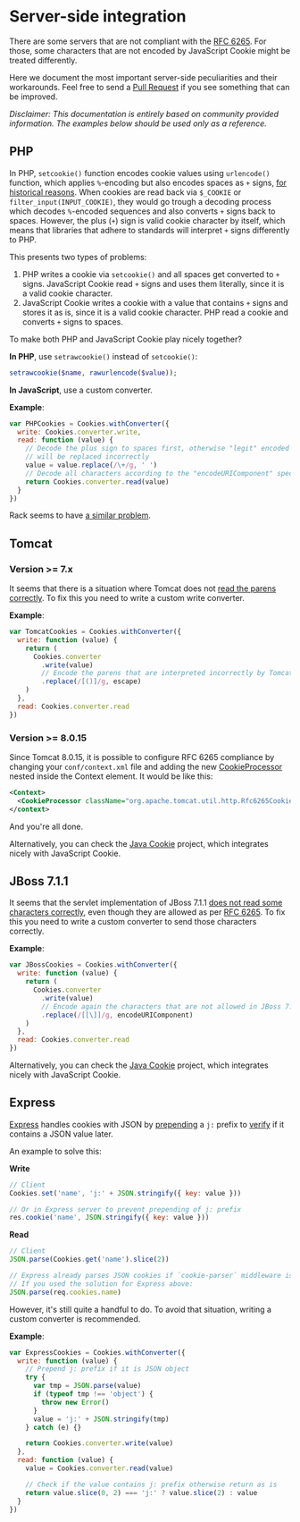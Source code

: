 # Server-side integration

There are some servers that are not compliant with the [RFC 6265](http://tools.ietf.org/html/rfc6265). For those, some characters that are not encoded by JavaScript Cookie might be treated differently.

Here we document the most important server-side peculiarities and their workarounds. Feel free to send a [Pull Request](https://github.com/js-cookie/js-cookie/blob/master/CONTRIBUTING.md#pull-requests) if you see something that can be improved.

_Disclaimer: This documentation is entirely based on community provided information. The examples below should be used only as a reference._

## PHP

In PHP, `setcookie()` function encodes cookie values using `urlencode()` function, which applies `%`-encoding but also encodes spaces as `+` signs, [for historical reasons](http://php.net/manual/en/function.urlencode.php#function.urlencode). When cookies are read back via `$_COOKIE` or `filter_input(INPUT_COOKIE)`, they would go trough a decoding process which decodes `%`-encoded sequences and also converts `+` signs back to spaces. However, the plus (`+`) sign is valid cookie character by itself, which means that libraries that adhere to standards will interpret `+` signs differently to PHP.

This presents two types of problems:

1. PHP writes a cookie via `setcookie()` and all spaces get converted to `+` signs. JavaScript Cookie read `+` signs and uses them literally, since it is a valid cookie character.
2. JavaScript Cookie writes a cookie with a value that contains `+` signs and stores it as is, since it is a valid cookie character. PHP read a cookie and converts `+` signs to spaces.

To make both PHP and JavaScript Cookie play nicely together?

**In PHP**, use `setrawcookie()` instead of `setcookie()`:

```php
setrawcookie($name, rawurlencode($value));
```

**In JavaScript**, use a custom converter.

**Example**:

```javascript
var PHPCookies = Cookies.withConverter({
  write: Cookies.converter.write,
  read: function (value) {
    // Decode the plus sign to spaces first, otherwise "legit" encoded pluses
    // will be replaced incorrectly
    value = value.replace(/\+/g, ' ')
    // Decode all characters according to the "encodeURIComponent" spec
    return Cookies.converter.read(value)
  }
})
```

Rack seems to have [a similar problem](https://github.com/js-cookie/js-cookie/issues/70#issuecomment-132503017).

## Tomcat

### Version >= 7.x

It seems that there is a situation where Tomcat does not [read the parens correctly](https://github.com/js-cookie/js-cookie/issues/92#issue-107743407). To fix this you need to write a custom write converter.

**Example**:

```javascript
var TomcatCookies = Cookies.withConverter({
  write: function (value) {
    return (
      Cookies.converter
        .write(value)
        // Encode the parens that are interpreted incorrectly by Tomcat
        .replace(/[()]/g, escape)
    )
  },
  read: Cookies.converter.read
})
```

### Version >= 8.0.15

Since Tomcat 8.0.15, it is possible to configure RFC 6265 compliance by changing your `conf/context.xml` file and adding the new [CookieProcessor](https://tomcat.apache.org/tomcat-8.0-doc/config/cookie-processor.html) nested inside the Context element. It would be like this:

```xml
<Context>
  <CookieProcessor className="org.apache.tomcat.util.http.Rfc6265CookieProcessor"/>
</context>
```

And you're all done.

Alternatively, you can check the [Java Cookie](https://github.com/js-cookie/java-cookie) project, which integrates nicely with JavaScript Cookie.

## JBoss 7.1.1

It seems that the servlet implementation of JBoss 7.1.1 [does not read some characters correctly](https://github.com/js-cookie/js-cookie/issues/70#issuecomment-148944674), even though they are allowed as per [RFC 6265](https://tools.ietf.org/html/rfc6265#section-4.1.1). To fix this you need to write a custom converter to send those characters correctly.

**Example**:

```javascript
var JBossCookies = Cookies.withConverter({
  write: function (value) {
    return (
      Cookies.converter
        .write(value)
        // Encode again the characters that are not allowed in JBoss 7.1.1, like "[" and "]":
        .replace(/[[\]]/g, encodeURIComponent)
    )
  },
  read: Cookies.converter.read
})
```

Alternatively, you can check the [Java Cookie](https://github.com/js-cookie/java-cookie) project, which integrates nicely with JavaScript Cookie.

## Express

[Express](https://github.com/expressjs/express) handles cookies with JSON by [prepending](https://github.com/expressjs/express/blob/master/lib/response.js#L827) a `j:` prefix to [verify](https://github.com/expressjs/cookie-parser/blob/master/index.js#L83) if it contains a JSON value later.

An example to solve this:

**Write**

```js
// Client
Cookies.set('name', 'j:' + JSON.stringify({ key: value }))

// Or in Express server to prevent prepending of j: prefix
res.cookie('name', JSON.stringify({ key: value }))
```

**Read**

```js
// Client
JSON.parse(Cookies.get('name').slice(2))

// Express already parses JSON cookies if `cookie-parser` middleware is installed.
// If you used the solution for Express above:
JSON.parse(req.cookies.name)
```

However, it's still quite a handful to do. To avoid that situation, writing a custom converter is recommended.

**Example**:

```js
var ExpressCookies = Cookies.withConverter({
  write: function (value) {
    // Prepend j: prefix if it is JSON object
    try {
      var tmp = JSON.parse(value)
      if (typeof tmp !== 'object') {
        throw new Error()
      }
      value = 'j:' + JSON.stringify(tmp)
    } catch (e) {}

    return Cookies.converter.write(value)
  },
  read: function (value) {
    value = Cookies.converter.read(value)

    // Check if the value contains j: prefix otherwise return as is
    return value.slice(0, 2) === 'j:' ? value.slice(2) : value
  }
})
```
